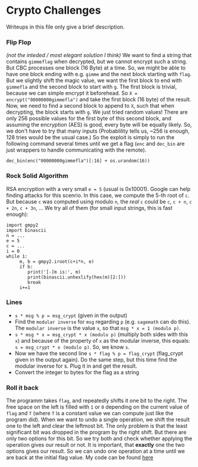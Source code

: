 

# Crypto Challenges

Writeups in this file only give a brief description. 

### Flip Flop
*(not the inteded / most elegant solution I think)*
We want to find a string that contains `gimmeflag` when decrypted, but we cannot encrypt such a string. But CBC processes one block (16 Byte) at a time. So, we might be able to have one block ending with e.g. `gimme` and the next block starting with `flag`. But we slightly shift the magic value, we want the first block to end with `gimmefla` and the second block to start with `g`. 
The first block is trivial, because we can simple encrypt it beforehead. So `X = encrypt("00000000gimmefla")` and take the first block (16 byte) of the result. Now, we need to find a second block to append to `X`, such that when decrypting, the block starts with `g`. We just tried random values! There are only 256 possible values for the first byte of this second block, and assuming the encryption (AES) is good, every byte will be equally likely. So, we don't have to try that many inputs (Probablility tells us, ~256 is enough, 128 tries would be the usual case.)
So the exploit is simply to run the following command several times until we get a flag (`enc` and `dec_bin` are just wrappers to handle communicating with the remote). 

    dec_bin(enc("00000000gimmefla")[:16] + os.urandom(16))

### Rock Solid Algorithm
RSA encryption with a very small `e = 5` (usual is 0x10001). Google can help finding attacks for this scenrio. In this case, we compute the 5-th root of `c`. But because `c` was computed using modulo `n`, the *real* `c` could be `c`, `c + n`, `c + 2n`, `c + 3n`, ... We try all of them (for small input strings, this is fast enough):

    import gmpy2 
    import binascii
	n = ...
	e = 5
	c = ...
	i = 0
	while 1:
	     m, b = gmpy2.iroot(c+i*n, e)
	     if b:
	        print('[-]m is:', m)
	        print(binascii.unhexlify(hex(m)[2:]))
	        break
	     i+=1

### Lines
- `s * msg % p = msg_crypt` (given in the output)
- Find the `modular inverse` for `msg` regarding `p` (e.g. `sagemath` can do this). The `modular inverse` is the value `x`, so that `msg * x = 1 (modulo p)`.
- `s * msg * x = msg_crypt * x (modulo p)` (multiply both sides with this `x`) and because of the property of `x` as the modular inverse, this equals: `s = msg_crypt * x (modulo p)`. So, we know `s`.
- Now we have the second line `s * flag % p = flag_crypt` (flag_crypt given in the output again). Do the same step, but this time find the modular inverse for s. Plug it in and get the result.
- Convert the integer to bytes for the flag as a string

### Roll it back
The programm takes `flag`, and repeatedly shifts it one bit to the right. The free space on the left is filled with `1` or `0` depending on the current value of `flag` and `T` (where `T` is a constant value we can compute just like the program did).
When we want to undo a single operation, we shift the result one to the left and clear the leftmost bit. The only problem is that the least significant bit was dropped in the program by the right shift. But there are only two options for this bit. So we try both and check whether applying the operation gives our result or not. It is important, that __exactly__ one the two options gives our result. So we can undo one operation at a time until we are back at the initial flag value.
My code can be found [here](https://github.com/DerBaer0/CTF-writeups/blob/main/2021-imaginaryctf/rollback_exploit.py)


